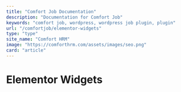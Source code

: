 ```yaml
---
title: "Comfort Job Documentation"
description: "Documentation for Comfort Job"
keywords: "comfort job, wordpress, wordpress job plugin, plugin"
url: "/comfortjob/elementor-widgets"
type: "type"
site_name: "Comfort HRM"
image: "https://comforthrm.com/assets/images/seo.png"
card: "article"
---
```

# Elementor Widgets



